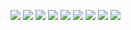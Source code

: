 ![](/期中/picture/1.png)
![](/期中/picture/2.png)
![](/期中/picture/3.png)
![](/期中/picture/4.png)
![](/期中/picture/5.png)
![](/期中/picture/6.png)
![](/期中/picture/7.png)
![](/期中/picture/8.png)
![](/期中/picture/9.png)
